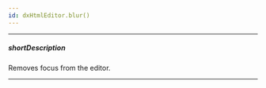 ```yaml
---
id: dxHtmlEditor.blur()
---
```

---
##### shortDescription
Removes focus from the editor.

---
<!-- %fullDescription% -->

<!-- import * from 'api-reference\10 UI Components\dxTextEditor\3 Methods\blur().md' -->